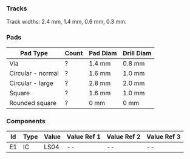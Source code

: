 
### Tracks

Track widths: 2.4 mm, 1.4 mm, 0.6 mm, 0.3 mm.

### Pads 

| Pad Type | Count | Pad Diam | Drill Diam |
|--|--|--|--|
| Via | ? | 1.4 mm | 0.8 mm |
| Circular - normal | ? | 1.6 mm | 1.0 mm |
| Circular - large | ? | 2.8 mm | 2.0 mm |
| Square | ? | 1.6 mm | 1.0 mm |
| Rounded square | ? | 0 mm | 0 mm |

### Components

| Id | Type | Value | Value Ref 1 | Value Ref 2 | Value Ref 3 |
|--|--|--|--|--|--|
| E1 | IC | LS04 |--|--|--|